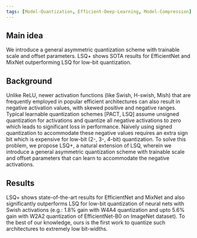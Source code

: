 ```yaml
---
tags: [Model-Quantization, Efficient-Deep-Learning, Model-Compression]
---
```


## Main idea
We introduce a general asymmetric quantization scheme with trainable scale and offset parameters. LSQ+ shows SOTA results for EfficientNet and MixNet outperforming LSQ for low-bit quantization.


## Background
Unlike ReLU, newer activation functions (like Swish, H-swish, Mish) that are frequently employed in popular efficient architectures can also result in negative activation values, with skewed positive and negative ranges. Typical learnable quantization schemes [PACT, LSQ] assume unsigned quantization for activations and quantize all negative activations to zero which leads to significant loss in performance. Naively using signed quantization to accommodate these negative values requires an extra sign bit which is expensive for low-bit (2-, 3-, 4-bit) quantization. To solve this problem, we propose LSQ+, a natural extension of LSQ, wherein we introduce a general asymmetric quantization scheme with trainable scale and offset parameters that can learn to accommodate the negative activations.


## Results
LSQ+ shows state-of-the-art results for EfficientNet and MixNet and also significantly outperforms LSQ for low-bit quantization of neural nets with Swish activations (e.g.: 1.8% gain with W4A4 quantization and upto 5.6% gain with W2A2 quantization of EfficientNet-B0 on ImageNet dataset). To the best of our knowledge, ours is the first work to quantize such architectures to extremely low bit-widths.
